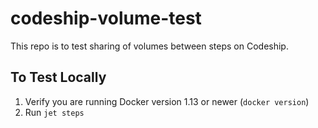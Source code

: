 # codeship-volume-test

This repo is to test sharing of volumes between steps on Codeship.

## To Test Locally

1. Verify you are running Docker version 1.13 or newer (`docker version`)
1. Run `jet steps`
